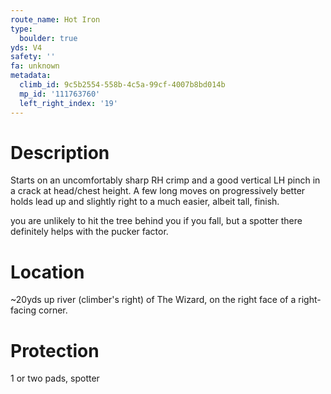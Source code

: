 ```yaml
---
route_name: Hot Iron
type:
  boulder: true
yds: V4
safety: ''
fa: unknown
metadata:
  climb_id: 9c5b2554-558b-4c5a-99cf-4007b8bd014b
  mp_id: '111763760'
  left_right_index: '19'
---
```

# Description
Starts on an uncomfortably sharp RH crimp and a good vertical LH pinch in a crack at head/chest height. A few long moves on progressively better holds lead up and slightly right to a much easier, albeit tall, finish.

you are unlikely to hit the tree behind you if you fall, but a spotter there definitely helps with the pucker factor.

# Location
~20yds up river (climber's right) of The Wizard, on the right face of a right-facing corner.

# Protection
1 or two pads, spotter
